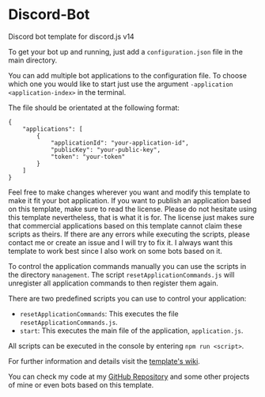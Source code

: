 # Discord-Bot

Discord bot template for discord.js v14

To get your bot up and running, just add a `configuration.json` file in the main directory.

You can add multiple bot applications to the configuration file. To choose which one you would like to start just use the argument `-application <application-index>` in the terminal.

The file should be orientated at the following format:

    {
        "applications": [
            {
                "applicationId": "your-application-id",
                "publicKey": "your-public-key",
                "token": "your-token"
            }
        ]
    }

Feel free to make changes wherever you want and modify this template to make it fit your bot application. If you want to publish an application based on this template, make sure to read the license. Please do not hesitate using this template nevertheless, that is what it is for. The license just makes sure that commercial applications based on this template cannot claim these scripts as theirs.
If there are any errors while executing the scripts, please contact me or create an issue and I will try to fix it. I always want this template to work best since I also work on some bots based on it.

To control the application commands manually you can use the scripts in the directory `management`. The script `resetApplicationCommands.js` will unregister all application commands to then register them again.

There are two predefined scripts you can use to control your application:

-   `resetApplicationCommands`: This executes the file `resetApplicationCommands.js`.
-   `start`: This executes the main file of the application, `application.js`.

All scripts can be executed in the console by entering `npm run <script>`.

For further information and details visit the [template's wiki](https://github.com/Olevenbaum/Discord-Bot-Template/wiki).

You can check my code at my [GitHub Repository](https://github.com/Olevenbaum/Dark-Olevenbaum "GitHub repository for browsing code") and some other projects of mine or even bots based on this template.
